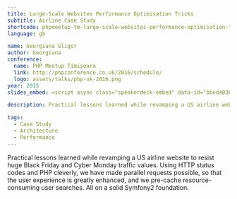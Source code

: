 ```yaml
---
title: Large-Scale Websites Performance Optimisation Tricks
subtitle: Airline Case Study
shortcode: phpmeetup-tm-large-scale-websites-performance-optimisation-tricks
language: gb

name: Georgiana Gligor
author: Georgiana
conference:
  name: PHP Meetup Timișoara
  link: http://phpconference.co.uk/2016/schedule/
  logo: assets/talks/php-uk-2016.png
year: 2015
slides_embed: <script async class="speakerdeck-embed" data-id="bbed403bf7e14827b83261c535d1df2b" data-ratio="1.77777777777778" src="//speakerdeck.com/assets/embed.js"></script>

description: Practical lessons learned while revamping a US airline website to resist huge Black Friday and Cyber Monday traffic values. Using HTTP status codes and PHP cleverly, we have made parallel requests possible, so that the user experience is greatly enhanced, and we pre-cache resource-consuming user searches. All on a solid Symfony2 foundation.

tags:
  - Case Study
  - Architecture
  - Performance
---
```


Practical lessons learned while revamping a US airline website to resist huge Black Friday and Cyber Monday traffic values. Using HTTP status codes and PHP cleverly, we have made parallel requests possible, so that the user experience is greatly enhanced, and we pre-cache resource-consuming user searches. All on a solid Symfony2 foundation.

